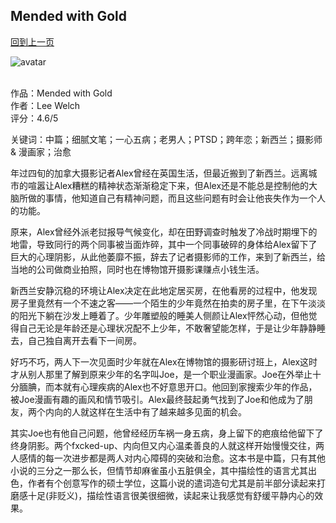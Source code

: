 ## Mended with Gold
[回到上一页](https://boheme13.github.io/Reviews/)  &nbsp;&nbsp;

![avatar](https://m.media-amazon.com/images/I/51EmjVSkIEL.jpg)
<br>
<br>

作品：Mended with Gold<br>
作者：Lee Welch<br>
评分：4.6/5<br>

关键词：中篇；细腻文笔；一心五病；老男人；PTSD；跨年恋；新西兰；摄影师 & 漫画家；治愈

年过四旬的加拿大摄影记者Alex曾经在英国生活，但最近搬到了新西兰。远离城市的喧嚣让Alex糟糕的精神状态渐渐稳定下来，但Alex还是不能总是控制他的大脑所做的事情，他知道自己有精神问题，而且这些问题有时会让他丧失作为一个人的功能。

原来，Alex曾经外派老挝报导气候变化，却在田野调查时触发了冷战时期埋下的地雷，导致同行的两个同事被当面炸碎，其中一个同事破碎的身体给Alex留下了巨大的心理阴影，从此他萎靡不振，辞去了记者摄影师的工作，来到了新西兰，给当地的公司做商业拍照，同时也在博物馆开摄影课赚点小钱生活。

新西兰安静沉稳的环境让Alex决定在此地定居买房，在他看房的过程中，他发现房子里竟然有一个不速之客——一个陌生的少年竟然在拍卖的房子里，在下午淡淡的阳光下躺在沙发上睡着了。少年雕塑般的睡美人侧颜让Alex怦然心动，但他觉得自己无论是年龄还是心理状况配不上少年，不敢奢望能怎样，于是让少年静静睡去，自己独自离开去看下一间房。

好巧不巧，两人下一次见面时少年就在Alex在博物馆的摄影研讨班上，Alex这时才从别人那里了解到原来少年的名字叫Joe，是一个职业漫画家。Joe在外举止十分腼腆，而本就有心理疾病的Alex也不好意思开口。他回到家搜索少年的作品，被Joe漫画有趣的画风和情节吸引。Alex最终鼓起勇气找到了Joe和他成为了朋友，两个内向的人就这样在生活中有了越来越多见面的机会。

其实Joe也有他自己问题，他曾经经历车祸一身五病，身上留下的疤痕给他留下了终身阴影。两个fxcked-up、内向但又内心温柔善良的人就这样开始慢慢交往，两人感情的每一次进步都是两人对内心障碍的突破和治愈。这本书是中篇，只有其他小说的三分之一那么长，但情节却麻雀虽小五脏俱全，其中描绘性的语言尤其出色，作者有个创意写作的硕士学位，这篇小说的遣词造句尤其是前半部分读起来打磨感十足(非贬义)，描绘性语言很美很细微，读起来让我感觉有舒缓平静内心的效果。